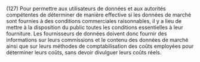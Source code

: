 (127) Pour permettre aux utilisateurs de données et aux autorités compétentes de déterminer de manière effective si les données de marché sont fournies à des conditions commerciales raisonnables, il y a lieu de mettre à la disposition du public toutes les conditions essentielles à leur fourniture. Les fournisseurs de données doivent donc fournir des informations sur leurs commissions et le contenu des données de marché ainsi que sur leurs méthodes de comptabilisation des coûts employées pour déterminer leurs coûts, sans devoir divulguer leurs coûts réels.